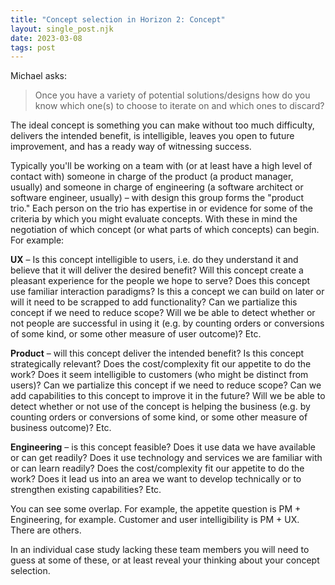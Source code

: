 ```yaml
---
title: "Concept selection in Horizon 2: Concept"
layout: single_post.njk
date: 2023-03-08
tags: post
---
```


Michael asks:

> Once you have a variety of potential solutions/designs how do you know which one(s) to choose to iterate on and which ones to discard?

The ideal concept is something you can make without too much difficulty, delivers the intended benefit, is intelligible, leaves you open to future improvement, and has a ready way of witnessing success.

Typically you'll be working on a team with (or at least have a high level of contact with) someone in charge of the product (a product manager, usually) and someone in charge of engineering (a software architect or software engineer, usually) – with design this group forms the "product trio." Each person on the trio has expertise in or evidence for some of the criteria by which you might evaluate concepts. With these in mind the negotiation of which concept (or what parts of which concepts) can begin. For example:

**UX** – Is this concept intelligible to users, i.e. do they understand it and believe that it will deliver the desired benefit? Will this concept create a pleasant experience for the people we hope to serve? Does this concept use familiar interaction paradigms? Is this a concept we can build on later or will it need to be scrapped to add functionality? Can we partialize this concept if we need to reduce scope? Will we be able to detect whether or not people are successful in using it (e.g. by counting orders or conversions of some kind, or some other measure of user outcome)? Etc.

**Product** – will this concept deliver the intended benefit? Is this concept strategically relevant? Does the cost/complexity fit our appetite to do the work? Does it seem intelligible to customers (who might be distinct from users)? Can we partialize this concept if we need to reduce scope? Can we add capabilities to this concept to improve it in the future? Will we be able to detect whether or not use of the concept is helping the business (e.g. by counting orders or conversions of some kind, or some other measure of business outcome)? Etc.

**Engineering** – is this concept feasible? Does it use data we have available or can get readily? Does it use technology and services we are familiar with or can learn readily? Does the cost/complexity fit our appetite to do the work? Does it lead us into an area we want to develop technically or to strengthen existing capabilities? Etc.

You can see some overlap. For example, the appetite question is PM + Engineering, for example. Customer and user intelligibility is PM + UX. There are others.

In an individual case study lacking these team members you will need to guess at some of these, or at least reveal your thinking about your concept selection.
